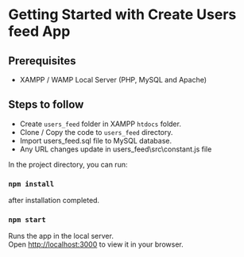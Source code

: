 # Getting Started with Create Users feed App

## Prerequisites

- XAMPP / WAMP Local Server (PHP, MySQL and Apache)

## Steps to follow

- Create `users_feed` folder in XAMPP `htdocs` folder.
- Clone / Copy the code to `users_feed` directory.
- Import users_feed.sql file to MySQL database.
- Any URL changes update in users_feed\src\constant.js file

In the project directory, you can run:

### `npm install`

after installation completed.

### `npm start`

Runs the app in the local server.\
Open [http://localhost:3000](http://localhost:3000) to view it in your browser.